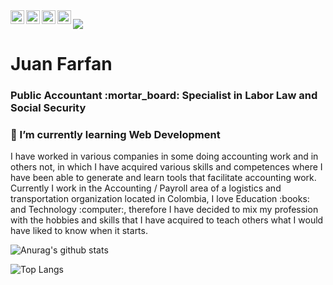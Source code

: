 <a href="https://twitter.com/jcamilofarfan">
  <img align="left" alt="Camilo Farfan | Twitter" width="22px" src="https://cdn.jsdelivr.net/npm/simple-icons@v3/icons/twitter.svg" />
</a>

<a href="https://www.linkedin.com/in/jcamilofarfan/">
  <img align="left" alt="Juan Camilo Farfan Juanias | LinkdeIN" width="22px" src="https://cdn.jsdelivr.net/npm/simple-icons@v3/icons/linkedin.svg" />
</a>

<a href="https://www.instagram.com/jcamilofarfan/">
  <img align="left" alt="Camilo Farfan | Instagram" width="22px" src="https://cdn.jsdelivr.net/npm/simple-icons@v3/icons/instagram.svg" />
</a>

<a href="https://www.youtube.com/channel/UCP9HdiYMkLZ3YdqyFMOWF-w">
  <img align="left" alt="Sistemas Contables - Juan Farfan | Youtube" width="22px" src="https://cdn.jsdelivr.net/npm/simple-icons@v3/icons/youtube.svg" />
</a>

![](https://visitor-badge.glitch.me/badge?page_id=jcamilofarfan-dev.jcamilofarfan-dev)


<h1>Juan Farfan</h1>
<h3>Public Accountant :mortar_board: Specialist in Labor Law and Social Security</h3>
<h3>🌱 I’m currently learning Web Development</h3>

<p>I have worked in various companies in some doing accounting work and in others not, in which I have acquired various skills and competences where I have been able to generate and learn tools that facilitate accounting work.
Currently I work in the Accounting / Payroll area of a logistics and transportation organization located in Colombia, I love Education :books: and Technology :computer:, therefore I have decided to mix my profession with the hobbies and skills that I have acquired to teach others what I would have liked to know when it starts. </p>

![Anurag's github stats](https://github-readme-stats.vercel.app/api?username=jcamilofarfan-dev&theme=prussian&show_icons=true)

![Top Langs](https://github-readme-stats.vercel.app/api/top-langs/?username=jcamilofarfan-dev&layout=compact)

<!--
Here are some ideas to get you started:

- 🔭 I’m currently working on ...
- 🌱 I’m currently learning ...
- 👯 I’m looking to collaborate on ...
- 🤔 I’m looking for help with ...
- 💬 Ask me about ...
- 📫 How to reach me: ...
- 😄 Pronouns: ...
- ⚡ Fun fact: ...
-->

